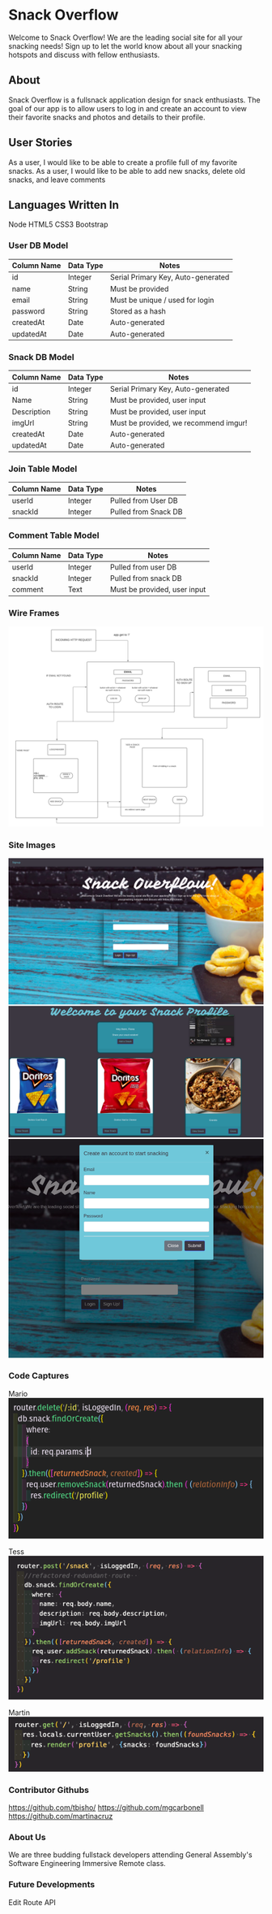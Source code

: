 # Snack Overflow
Welcome to Snack Overflow! We are the leading social site for all your snacking needs! Sign up to let the world know about all your snacking hotspots and discuss with fellow enthusiasts.

## About 

Snack Overflow is a fullsnack application design for snack enthusiasts. The goal of our app is to allow users to log in and create an account to view their favorite snacks and photos and details to their profile.


## User Stories
As a user, I would like to be able to create a profile full of my favorite snacks.
As a user, I would like to be able to add new snacks, delete old snacks, and leave comments

## Languages Written In
Node
HTML5
CSS3
Bootstrap


### User DB Model

| Column Name | Data Type | Notes |
| --------------- | ------------- | ------------------------------ |
| id | Integer | Serial Primary Key, Auto-generated |
| name | String | Must be provided |
| email | String | Must be unique / used for login |
| password | String | Stored as a hash |
| createdAt | Date | Auto-generated |
| updatedAt | Date | Auto-generated |

### Snack DB Model

Column Name | Data Type | Notes |
|---------------------|-------------------|--------------------------|
| id  | Integer | Serial Primary Key, Auto-generated |
| Name | String | Must be provided, user input |
| Description | String | Must be provided, user input |
| imgUrl | String | Must be provided, we recommend imgur! |
| createdAt | Date | Auto-generated |
| updatedAt | Date | Auto-generated |



### Join Table Model

Column Name | Data Type | Notes |
| ---------------- | ------------- | -------------- |
| userId | Integer | Pulled from User DB |
| snackId | Integer | Pulled from Snack DB |

### Comment Table Model 

Column Name | Data Type | Notes |
|------------------ | ----------------- | -------------------|
| userId | Integer | Pulled from user DB |
| snackId | Integer | Pulled from snack DB |
| comment | Text | Must be provided, user input |


### Wire Frames
![Wire Frames](./public/images/wireframe.png)

### Site Images
![Home Page](./public/images/homepage.png)
![Profile Page](./public/images/profile.png)
![Modal Feature](./public/images/modal.png)

### Code Captures
Mario 
![Delete Route](./public/images/delete.png)

Tess
![Create Route](./public/images/create.png)

Martin
![Profile Route](./public/images/get.png)

### Contributor Githubs

https://github.com/tbisho/
https://github.com/mgcarbonell
https://github.com/martinacruz

### About Us

We are three budding fullstack developers attending General Assembly's Software Engineering Immersive Remote class.  

### Future Developments

Edit Route
API 
